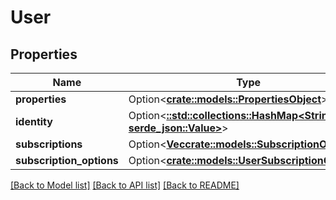 # User

## Properties

Name | Type | Description | Notes
------------ | ------------- | ------------- | -------------
**properties** | Option<[**crate::models::PropertiesObject**](PropertiesObject.md)> |  | [optional]
**identity** | Option<[**::std::collections::HashMap<String, serde_json::Value>**](serde_json::Value.md)> |  | [optional]
**subscriptions** | Option<[**Vec<crate::models::SubscriptionObject>**](SubscriptionObject.md)> |  | [optional]
**subscription_options** | Option<[**crate::models::UserSubscriptionOptions**](User_subscription_options.md)> |  | [optional]

[[Back to Model list]](../README.md#documentation-for-models) [[Back to API list]](../README.md#documentation-for-api-endpoints) [[Back to README]](../README.md)


